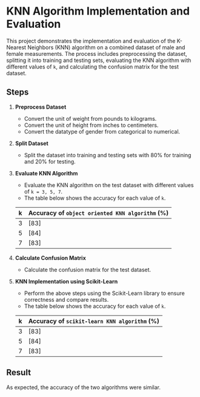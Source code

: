 # KNN Algorithm Implementation and Evaluation

This project demonstrates the implementation and evaluation of the K-Nearest Neighbors (KNN) algorithm on a combined dataset of male and female measurements. The process includes preprocessing the dataset, splitting it into training and testing sets, evaluating the KNN algorithm with different values of `k`, and calculating the confusion matrix for the test dataset.

## Steps

1. **Preprocess Dataset**
   - Convert the unit of weight from pounds to kilograms.
   - Convert the unit of height from inches to centimeters.
   - Convert the datatype of gender from categorical to numerical.

2. **Split Dataset**
   - Split the dataset into training and testing sets with 80% for training and 20% for testing.

3. **Evaluate KNN Algorithm**
   - Evaluate the KNN algorithm on the test dataset with different values of `k = 3, 5, 7`.
   - The table below shows the accuracy for each value of `k`.

   | k  | Accuracy of ``object oriented KNN algorithm`` (%) | 
   |----|--------------|
   | 3  |  [83] |
   | 5  |  [84] |
   | 7  |  [83] |

4. **Calculate Confusion Matrix**
   - Calculate the confusion matrix for the test dataset.

5. **KNN Implementation using Scikit-Learn**
   - Perform the above steps using the Scikit-Learn library to ensure correctness and compare results.
   - The table below shows the accuracy for each value of `k`.

   | k  | Accuracy of ``scikit-learn KNN algorithm`` (%) | 
   |----|--------------|
   | 3  |  [83] |
   | 5  |  [84] |
   | 7  |  [83] |
## Result
As expected, the accuracy of the two algorithms were similar.